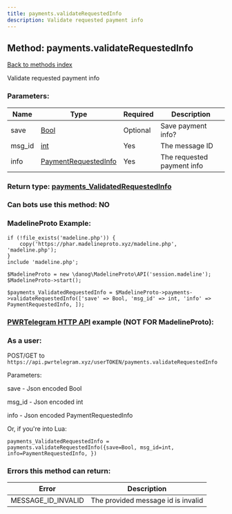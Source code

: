 ```yaml
---
title: payments.validateRequestedInfo
description: Validate requested payment info
---
```

## Method: payments.validateRequestedInfo  
[Back to methods index](index.md)


Validate requested payment info

### Parameters:

| Name     |    Type       | Required | Description |
|----------|---------------|----------|-------------|
|save|[Bool](../types/Bool.md) | Optional|Save payment info?|
|msg\_id|[int](../types/int.md) | Yes|The message ID|
|info|[PaymentRequestedInfo](../types/PaymentRequestedInfo.md) | Yes|The requested payment info|


### Return type: [payments\_ValidatedRequestedInfo](../types/payments_ValidatedRequestedInfo.md)

### Can bots use this method: **NO**


### MadelineProto Example:


```
if (!file_exists('madeline.php')) {
    copy('https://phar.madelineproto.xyz/madeline.php', 'madeline.php');
}
include 'madeline.php';

$MadelineProto = new \danog\MadelineProto\API('session.madeline');
$MadelineProto->start();

$payments_ValidatedRequestedInfo = $MadelineProto->payments->validateRequestedInfo(['save' => Bool, 'msg_id' => int, 'info' => PaymentRequestedInfo, ]);
```

### [PWRTelegram HTTP API](https://pwrtelegram.xyz) example (NOT FOR MadelineProto):



### As a user:

POST/GET to `https://api.pwrtelegram.xyz/userTOKEN/payments.validateRequestedInfo`

Parameters:

save - Json encoded Bool

msg_id - Json encoded int

info - Json encoded PaymentRequestedInfo




Or, if you're into Lua:

```
payments_ValidatedRequestedInfo = payments.validateRequestedInfo({save=Bool, msg_id=int, info=PaymentRequestedInfo, })
```

### Errors this method can return:

| Error    | Description   |
|----------|---------------|
|MESSAGE_ID_INVALID|The provided message id is invalid|


